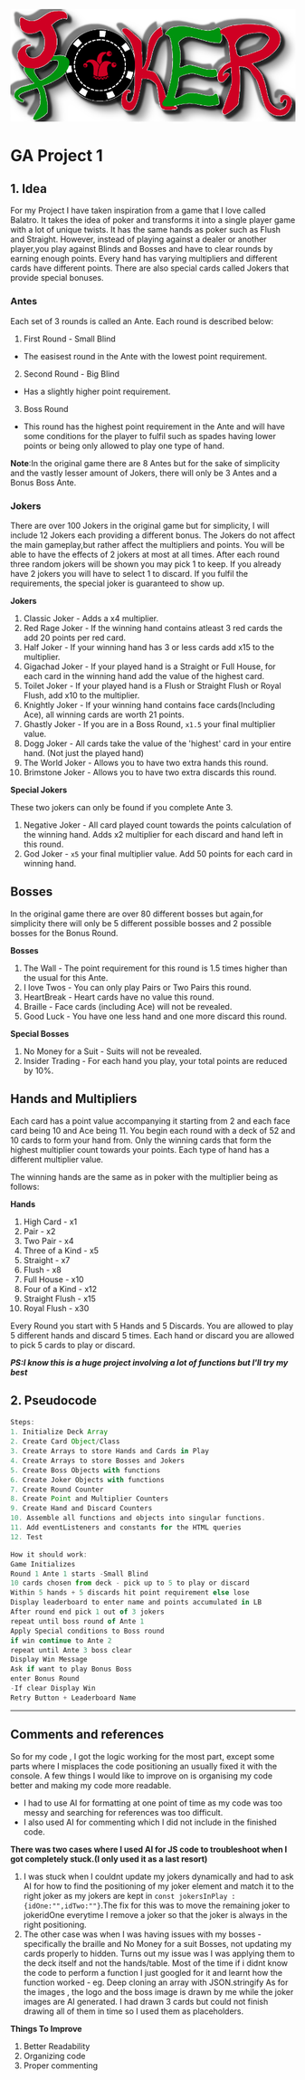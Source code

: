 ![logo](./assets/logo.png)

# GA Project 1

## 1. Idea

For my Project I have taken inspiration from a game that I love called Balatro. It takes the idea of poker and transforms it into a single player game with a lot of unique twists. It has the same hands as poker such as Flush and Straight. However, instead of playing against a dealer or another player,you play against Blinds and Bosses and have to clear rounds by earning enough points. Every hand has varying multipliers and different cards have different points. There are also special cards called Jokers that provide special bonuses.

### Antes

Each set of 3 rounds is called an Ante. Each round is described below:

1. First Round - Small Blind

- The easisest round in the Ante with the lowest point requirement.

2. Second Round - Big Blind

- Has a slightly higher point requirement.

3. Boss Round

- This round has the highest point requirement in the Ante and will have some conditions for the player to fulfil such as spades having lower points or being only allowed to play one type of hand.

**Note**:In the original game there are 8 Antes but for the sake of simplicity and the vastly lesser amount of Jokers, there will only be 3 Antes and a Bonus Boss Ante.

### Jokers

There are over 100 Jokers in the original game but for simplicity, I will include 12 Jokers each providing a different bonus. The Jokers do not affect the main gameplay,but rather affect the multipliers and points. You will be able to have the effects of 2 jokers at most at all times. After each round three random jokers will be shown you may pick 1 to keep. If you already have 2 jokers you will have to select 1 to discard. If you fulfil the requirements, the special joker is guaranteed to show up.

**Jokers**

1. Classic Joker - Adds a x4 multiplier.
2. Red Rage Joker - If the winning hand contains atleast 3 red cards the add 20 points per red card.
3. Half Joker - If your winning hand has 3 or less cards add x15 to the multiplier.
4. Gigachad Joker - If your played hand is a Straight or Full House, for each card in the winning hand add the value of the highest card.
5. Toilet Joker - If your played hand is a Flush or Straight Flush or Royal Flush, add x10 to the multiplier.
6. Knightly Joker - If your winning hand contains face cards(Including Ace), all winning cards are worth 21 points.
7. Ghastly Joker - If you are in a Boss Round, `x1.5` your final multiplier value.
8. Dogg Joker - All cards take the value of the 'highest' card in your entire hand. (Not just the played hand)
9. The World Joker - Allows you to have two extra hands this round.
10. Brimstone Joker - Allows you to have two extra discards this round.

**Special Jokers**

These two jokers can only be found if you complete Ante 3.

1. Negative Joker - All card played count towards the points calculation of the winning hand. Adds x2 multiplier for each discard and hand left in this round.
2. God Joker - `x5` your final multiplier value. Add 50 points for each card in winning hand.

## Bosses

In the original game there are over 80 different bosses but again,for simplicity there will only be 5 different possible bosses and 2 possible bosses for the Bonus Round.

**Bosses**

1. The Wall - The point requirement for this round is 1.5 times higher than the usual for this Ante.
2. I love Twos - You can only play Pairs or Two Pairs this round.
3. HeartBreak - Heart cards have no value this round.
4. Braille - Face cards (including Ace) will not be revealed.
5. Good Luck - You have one less hand and one more discard this round.

**Special Bosses**

1. No Money for a Suit - Suits will not be revealed.
2. Insider Trading - For each hand you play, your total points are reduced by 10%.

## Hands and Multipliers

Each card has a point value accompanying it starting from 2 and each face card being 10 and Ace being 11.
You begin each round with a deck of 52 and 10 cards to form your hand from. Only the winning cards that form the highest multiplier count towards your points. Each type of hand has a different multiplier value.

The winning hands are the same as in poker with the multiplier being as follows:

**Hands**

1. High Card - x1
2. Pair - x2
3. Two Pair - x4
4. Three of a Kind - x5
5. Straight - x7
6. Flush - x8
7. Full House - x10
8. Four of a Kind - x12
9. Straight Flush - x15
10. Royal Flush - x30

Every Round you start with 5 Hands and 5 Discards. You are allowed to play 5 different hands and discard 5 times. Each hand or discard you are allowed to pick 5 cards to play or discard.

**_PS:I know this is a huge project involving a lot of functions but I'll try my best_**

## 2. Pseudocode

```js
Steps:
1. Initialize Deck Array
2. Create Card Object/Class
3. Create Arrays to store Hands and Cards in Play
4. Create Arrays to store Bosses and Jokers
5. Create Boss Objects with functions
6. Create Joker Objects with functions
7. Create Round Counter
8. Create Point and Multiplier Counters
9. Create Hand and Discard Counters
10. Assemble all functions and objects into singular functions.
11. Add eventListeners and constants for the HTML queries
12. Test
```

```js
How it should work:
Game Initializes
Round 1 Ante 1 starts -Small Blind
10 cards chosen from deck - pick up to 5 to play or discard
Within 5 hands + 5 discards hit point requirement else lose
Display leaderboard to enter name and points accumulated in LB
After round end pick 1 out of 3 jokers
repeat until boss round of Ante 1
Apply Special conditions to Boss round
if win continue to Ante 2
repeat until Ante 3 boss clear
Display Win Message
Ask if want to play Bonus Boss
enter Bonus Round
-If clear Display Win
Retry Button + Leaderboard Name
```
---------------------------------------------------------------------------------------------------
## Comments and references
So for my code , I got the logic working for the most part, except some parts where I misplaces the code positioning an usually fixed it with the console.
A few things I would like to improve on is organising my code better and making my code more readable. 
- I had to use AI for formatting at one point of time as my code was too messy and searching for references was too difficult.
- I also used AI for commenting which I did not include in the finished code. 

**There was two cases where I used AI for JS code to troubleshoot when I got completely stuck.(I only used it as a last resort)**
1. I was stuck when I couldnt update my jokers dynamically and had to ask AI for how to find the positioning of my joker element and match it to the right joker as my jokers are kept in ```const jokersInPlay :{idOne:"",idTwo:""}```.The fix for this was to move the remaining joker to jokeridOne everytime I remove a joker so that the joker is always in the right positioning.
2. The other case was when I was having issues with my bosses - specifically the braille and No Money for a suit Bosses, not updating my cards properly to hidden. Turns out my issue was I was applying them to the deck itself and not the hands/table.
Most of the time if i didnt know the code to perform a function I just googled for it and learnt how the function worked - eg. Deep cloning an array with JSON.stringify
As for the images , the logo and the boss image is drawn by me while the joker images are AI generated. I had drawn 3 cards but could not finish drawing all of them in time so I used them as placeholders.

**Things To Improve**
1. Better Readability
2. Organizing code
3. Proper commenting

















